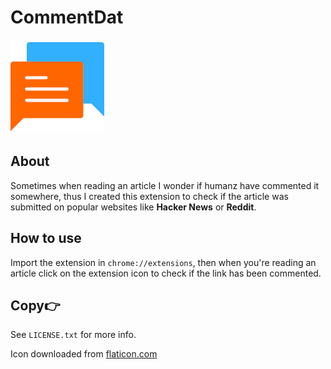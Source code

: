 # CommentDat

<img src="icon.png" alt="icon" width="150" height="150" />

## About

Sometimes when reading an article I wonder if humanz have commented it somewhere, thus I created this extension to check if the article was submitted on popular websites like **Hacker News** or **Reddit**.

## How to use

Import the extension in `chrome://extensions`, then when you're reading an article click on the extension icon to check if the link has been commented.

## Copy👉

See `LICENSE.txt` for more info.

Icon downloaded from [flaticon.com](https://www.flaticon.com/free-icon/chat_134910)
